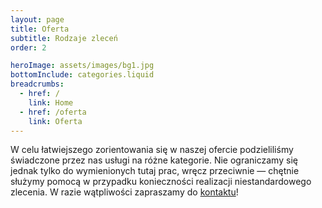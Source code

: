 ```yaml
---
layout: page
title: Oferta
subtitle: Rodzaje zleceń
order: 2

heroImage: assets/images/bg1.jpg
bottomInclude: categories.liquid
breadcrumbs:
  - href: /
    link: Home
  - href: /oferta
    link: Oferta
---
```


W celu łatwiejszego zorientowania się w naszej ofercie podzieliliśmy świadczone
przez nas usługi na różne kategorie. Nie ograniczamy się jednak tylko do
wymienionych tutaj prac, wręcz przeciwnie — chętnie służymy pomocą w przypadku
konieczności realizacji niestandardowego zlecenia. W razie wątpliwości
zapraszamy do [kontaktu](kontakt)!
